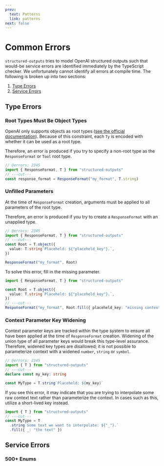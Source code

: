 ```yaml
---
prev:
  text: Patterns
  link: patterns
next: false
---
```


# Common Errors

`structured-outputs` tries to model OpenAI structured outputs such that would-be service errors are
identified immediately by the TypeScript checker. We unfortunately cannot identify all errors at
compile time. The following is broken up into two sections:

1. [Type Errors](#type-errors)
2. [Service Errors](#service-errors)

## Type Errors

### Root Types Must Be Object Types

OpenAI only supports objects as root types
([see the official documentation](https://platform.openai.com/docs/guides/structured-outputs#root-objects-must-not-be-anyof)).
Because of this constraint, each `Ty` is encoded with whether it can be used as a root type.

Therefore, an error is produced if you try to specify a non-root type as the `ResponseFormat` or
`Tool` root type.

```ts twoslash
// @errors: 2345
import { ResponseFormat, T } from "structured-outputs"
// ---cut---
const response_format = ResponseFormat("my_format", T.string)
```

### Unfilled Parameters

At the time of `ResponseFormat` creation, arguments must be applied to all parameters of the root
type.

Therefore, an error is produced if you try to create a `ResponseFormat` with an unapplied type.

```ts twoslash
// @errors: 2345
import { ResponseFormat, T } from "structured-outputs"
// ---cut---
const Root = T.object({
  value: T.string`Placeheld: ${"placeheld_key"}.`,
})

ResponseFormat("my_format", Root)
```

To solve this error, fill in the missing parameter.

```ts twoslash
import { ResponseFormat, T } from "structured-outputs"

const Root = T.object({
  value: T.string`Placeheld: ${"placeheld_key"}.`,
})
// ---cut---
ResponseFormat("my_format", Root.fill({ placeheld_key: "missing context" }))
```

### Context Parameter Key Widening

Context parameter keys are tracked within the type system to ensure all have been applied at the
time of `ResponseFormat` creation. Widening of the union type of all parameter keys would break this
type-level assurance. Therefore, widened key types are disallowed; it is not possible to
parameterize context with a widened `number`, `string` or `symbol`.

```ts twoslash
// @errors: 2345
import { T } from "structured-outputs"
// ---cut---
declare const my_key: string

const MyType = T.string`Placeheld: ${my_key}`
```

If you see this error, it may indicate that you are trying to interpolate some raw context text
rather than parameterize the context. In cases such as this, utilize a short-lived key instead.

```ts twoslash
import { T } from "structured-outputs"
// ---cut---
const MyType = T
  .string`Some text we want to interpolate: ${"_"}.`
  .fill({ _: "the text" })
```

## Service Errors

### 500+ Enums

